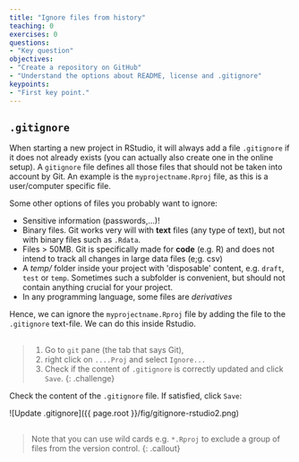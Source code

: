```yaml
---
title: "Ignore files from history"
teaching: 0
exercises: 0
questions:
- "Key question"
objectives:
- "Create a repository on GitHub"
- "Understand the options about README, license and .gitignore"
keypoints:
- "First key point."
---
```


## `.gitignore`

When starting a new project in RStudio, it will always add a file `.gitignore` if it does not already exists (you can actually also create one in the online setup). A `gitignore` file defines all those files that should not be taken into account by Git. An example is the `myprojectname.Rproj` file, as this is a user/computer specific file.

Some other options of files you probably want to ignore:
- Sensitive information (passwords,...)!
- Binary files. Git works very will with **text** files (any type of text), but not with binary files such as `.Rdata`.
- Files > 50MB. Git is specifically made for **code** (e.g. R) and does not intend to track all changes in large data files (e;g. csv)
- A _temp/_ folder inside your project with 'disposable' content, e.g. `draft`, `test` or `temp`. Sometimes such a subfolder is convenient, but should not contain anything crucial for your project.
- In any programming language, some files are _derivatives_

Hence, we can ignore the `myprojectname.Rproj` file by adding the file to the `.gitignore` text-file. We can do this inside Rstudio.

> ##
> 1. Go to `git` pane (the tab that says Git), 
> 2. right click on `....Proj` and select `Ignore...`
> 3. Check if the content of `.gitignore` is correctly updated and click `Save`.
{: .challenge}

Check the content of the `.gitignore` file. If satisfied, click `Save`:

![Update .gitignore]({{ page.root }}/fig/gitignore-rstudio2.png)

> ##
> Note that you can use wild cards e.g. `*.Rproj` to exclude a group of files from the version control.
{: .callout}

 




